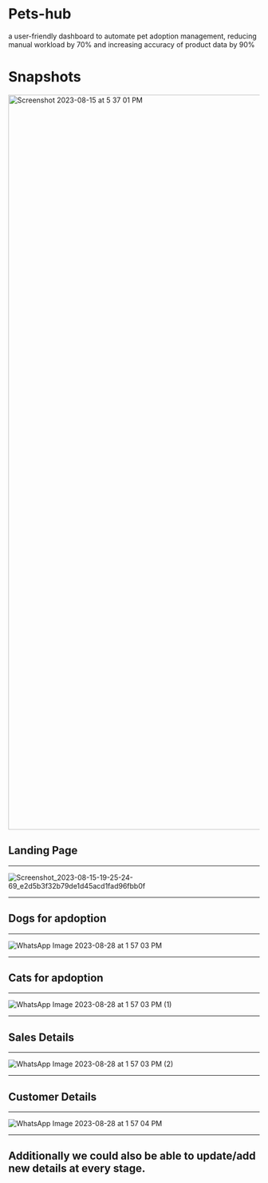 # Pets-hub
 a user-friendly dashboard to automate pet adoption management, reducing manual workload by 70% and increasing accuracy of product data by 90%

 # Snapshots
 <img width="1470" alt="Screenshot 2023-08-15 at 5 37 01 PM" src="https://github.com/arcane77/Pets-hub/assets/96630482/8e363a26-08ad-47bf-b8ac-04af869f22f5">



## Landing Page
---
![Screenshot_2023-08-15-19-25-24-69_e2d5b3f32b79de1d45acd1fad96fbb0f](https://github.com/arcane77/Pets-hub/assets/96630482/c6ba46a8-4cf4-4bc8-99ba-099c8364d258)

---

## Dogs for apdoption
---
![WhatsApp Image 2023-08-28 at 1 57 03 PM](https://github.com/arcane77/Pets-hub/assets/96630482/5ac50b6e-c412-42cd-b400-69893b9b4635)

---

## Cats for apdoption
---
![WhatsApp Image 2023-08-28 at 1 57 03 PM (1)](https://github.com/arcane77/Pets-hub/assets/96630482/bc588c6f-ca82-4c77-8f15-6767d0f7f9f7)

---

## Sales Details
---
![WhatsApp Image 2023-08-28 at 1 57 03 PM (2)](https://github.com/arcane77/Pets-hub/assets/96630482/a861efda-753e-4566-bcaa-12ae967c8951)

---

## Customer Details
---
![WhatsApp Image 2023-08-28 at 1 57 04 PM](https://github.com/arcane77/Pets-hub/assets/96630482/05720b37-891f-4e42-98ca-6bd6ceb46204)

---
## Additionally we could also be able to update/add new details at every stage.
